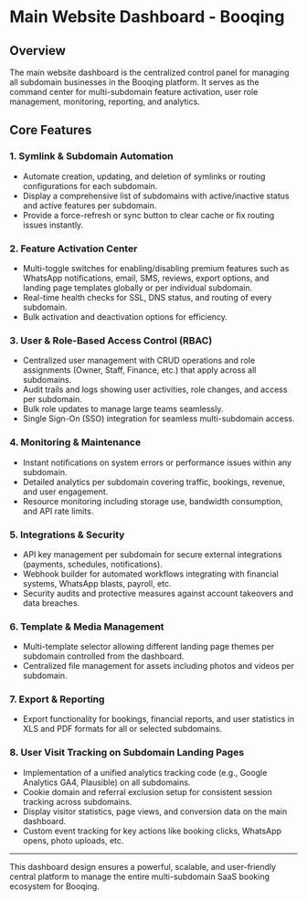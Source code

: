 # Main Website Dashboard - Booqing

## Overview
The main website dashboard is the centralized control panel for managing all subdomain businesses in the Booqing platform. It serves as the command center for multi-subdomain feature activation, user role management, monitoring, reporting, and analytics.

## Core Features

### 1. Symlink & Subdomain Automation
- Automate creation, updating, and deletion of symlinks or routing configurations for each subdomain.
- Display a comprehensive list of subdomains with active/inactive status and active features per subdomain.
- Provide a force-refresh or sync button to clear cache or fix routing issues instantly.

### 2. Feature Activation Center
- Multi-toggle switches for enabling/disabling premium features such as WhatsApp notifications, email, SMS, reviews, export options, and landing page templates globally or per individual subdomain.
- Real-time health checks for SSL, DNS status, and routing of every subdomain.
- Bulk activation and deactivation options for efficiency.

### 3. User & Role-Based Access Control (RBAC)
- Centralized user management with CRUD operations and role assignments (Owner, Staff, Finance, etc.) that apply across all subdomains.
- Audit trails and logs showing user activities, role changes, and access per subdomain.
- Bulk role updates to manage large teams seamlessly.
- Single Sign-On (SSO) integration for seamless multi-subdomain access.

### 4. Monitoring & Maintenance
- Instant notifications on system errors or performance issues within any subdomain.
- Detailed analytics per subdomain covering traffic, bookings, revenue, and user engagement.
- Resource monitoring including storage use, bandwidth consumption, and API rate limits.

### 5. Integrations & Security
- API key management per subdomain for secure external integrations (payments, schedules, notifications).
- Webhook builder for automated workflows integrating with financial systems, WhatsApp blasts, payroll, etc.
- Security audits and protective measures against account takeovers and data breaches.

### 6. Template & Media Management
- Multi-template selector allowing different landing page themes per subdomain controlled from the dashboard.
- Centralized file management for assets including photos and videos per subdomain.

### 7. Export & Reporting
- Export functionality for bookings, financial reports, and user statistics in XLS and PDF formats for all or selected subdomains.

### 8. User Visit Tracking on Subdomain Landing Pages
- Implementation of a unified analytics tracking code (e.g., Google Analytics GA4, Plausible) on all subdomains.
- Cookie domain and referral exclusion setup for consistent session tracking across subdomains.
- Display visitor statistics, page views, and conversion data on the main dashboard.
- Custom event tracking for key actions like booking clicks, WhatsApp opens, photo uploads, etc.

---

This dashboard design ensures a powerful, scalable, and user-friendly central platform to manage the entire multi-subdomain SaaS booking ecosystem for Booqing.

